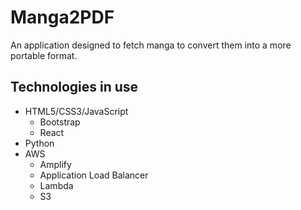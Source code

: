 # Manga2PDF
An application designed to fetch manga to convert them into a more portable format.

## Technologies in use
* HTML5/CSS3/JavaScript
  * Bootstrap
  * React 
* Python
* AWS
  * Amplify
  * Application Load Balancer
  * Lambda
  * S3 